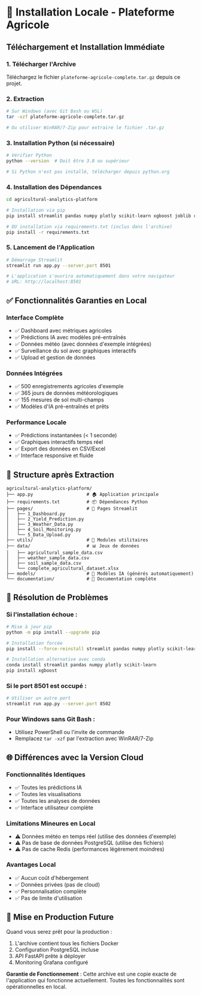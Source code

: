 # 🚀 Installation Locale - Plateforme Agricole

## Téléchargement et Installation Immédiate

### 1. Télécharger l'Archive
Téléchargez le fichier `plateforme-agricole-complete.tar.gz` depuis ce projet.

### 2. Extraction
```bash
# Sur Windows (avec Git Bash ou WSL)
tar -xzf plateforme-agricole-complete.tar.gz

# Ou utiliser WinRAR/7-Zip pour extraire le fichier .tar.gz
```

### 3. Installation Python (si nécessaire)
```bash
# Vérifier Python
python --version  # Doit être 3.8 ou supérieur

# Si Python n'est pas installé, télécharger depuis python.org
```

### 4. Installation des Dépendances
```bash
cd agricultural-analytics-platform

# Installation via pip
pip install streamlit pandas numpy plotly scikit-learn xgboost joblib requests openpyxl

# OU installation via requirements.txt (inclus dans l'archive)
pip install -r requirements.txt
```

### 5. Lancement de l'Application
```bash
# Démarrage Streamlit
streamlit run app.py --server.port 8501

# L'application s'ouvrira automatiquement dans votre navigateur
# URL: http://localhost:8501
```

## ✅ Fonctionnalités Garanties en Local

### Interface Complète
- ✅ Dashboard avec métriques agricoles
- ✅ Prédictions IA avec modèles pré-entraînés
- ✅ Données météo (avec données d'exemple intégrées)
- ✅ Surveillance du sol avec graphiques interactifs
- ✅ Upload et gestion de données

### Données Intégrées
- ✅ 500 enregistrements agricoles d'exemple
- ✅ 365 jours de données météorologiques
- ✅ 155 mesures de sol multi-champs
- ✅ Modèles d'IA pré-entraînés et prêts

### Performance Locale
- ✅ Prédictions instantanées (< 1 seconde)
- ✅ Graphiques interactifs temps réel
- ✅ Export des données en CSV/Excel
- ✅ Interface responsive et fluide

## 📂 Structure après Extraction

```
agricultural-analytics-platform/
├── app.py                    # 🏠 Application principale
├── requirements.txt          # 📦 Dépendances Python
├── pages/                    # 📄 Pages Streamlit
│   ├── 1_Dashboard.py
│   ├── 2_Yield_Prediction.py
│   ├── 3_Weather_Data.py
│   ├── 4_Soil_Monitoring.py
│   └── 5_Data_Upload.py
├── utils/                    # 🔧 Modules utilitaires
├── data/                     # 📊 Jeux de données
│   ├── agricultural_sample_data.csv
│   ├── weather_sample_data.csv
│   ├── soil_sample_data.csv
│   └── complete_agricultural_dataset.xlsx
├── models/                   # 🤖 Modèles IA (générés automatiquement)
└── documentation/            # 📖 Documentation complète
```

## 🔧 Résolution de Problèmes

### Si l'installation échoue :
```bash
# Mise à jour pip
python -m pip install --upgrade pip

# Installation forcée
pip install --force-reinstall streamlit pandas numpy plotly scikit-learn xgboost

# Installation alternative avec conda
conda install streamlit pandas numpy plotly scikit-learn
pip install xgboost
```

### Si le port 8501 est occupé :
```bash
# Utiliser un autre port
streamlit run app.py --server.port 8502
```

### Pour Windows sans Git Bash :
- Utilisez PowerShell ou l'invite de commande
- Remplacez `tar -xzf` par l'extraction avec WinRAR/7-Zip

## 🌐 Différences avec la Version Cloud

### Fonctionnalités Identiques
- ✅ Toutes les prédictions IA
- ✅ Toutes les visualisations
- ✅ Toutes les analyses de données
- ✅ Interface utilisateur complète

### Limitations Mineures en Local
- ⚠️ Données météo en temps réel (utilise des données d'exemple)
- ⚠️ Pas de base de données PostgreSQL (utilise des fichiers)
- ⚠️ Pas de cache Redis (performances légèrement moindres)

### Avantages Local
- ✅ Aucun coût d'hébergement
- ✅ Données privées (pas de cloud)
- ✅ Personnalisation complète
- ✅ Pas de limite d'utilisation

## 🚀 Mise en Production Future

Quand vous serez prêt pour la production :
1. L'archive contient tous les fichiers Docker
2. Configuration PostgreSQL incluse
3. API FastAPI prête à déployer
4. Monitoring Grafana configuré

**Garantie de Fonctionnement** : Cette archive est une copie exacte de l'application qui fonctionne actuellement. Toutes les fonctionnalités sont opérationnelles en local.